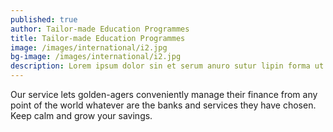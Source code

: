 ```yaml
---
published: true
author: Tailor-made Education Programmes
title: Tailor-made Education Programmes
image: /images/international/i2.jpg
bg-image: /images/international/i2.jpg
description: Lorem ipsum dolor sin et serum anuro sutur lipin forma ut
---
```


Our service lets golden-agers conveniently manage their finance from any point of the world whatever are the banks and services they have chosen. Keep calm and grow your savings.